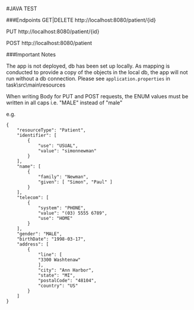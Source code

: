 #JAVA TEST

###Endpoints
GET|DELETE
http://localhost:8080/patient/{id}

PUT
http://localhost:8080/patient/{id}

POST
http://localhost:8080/patient

###Important Notes

The app is not deployed, db has been set up locally. As mapping is conducted to provide a copy of the objects in the local db, the app will not run without a db connection.
Please see `application.properties` in task\src\main\resources



When writing Body for PUT and POST requests, the ENUM values must be written in all caps
i.e. "MALE" instead of "male"

e.g.
```
{
    "resourceType": "Patient",
    "identifier": [
        {
            "use": "USUAL",
            "value": "simonnewman"
        }
    ],
    "name": [
        {
            "family": "Newman",
            "given": [ "Simon", "Paul" ]
        }
    ],
    "telecom": [
        {
            "system": "PHONE",
            "value": "(03) 5555 6789",
            "use": "HOME"
        }
    ],
    "gender": "MALE",
    "birthDate": "1998-03-17",
    "address": [
        {
            "line": [
            "3300 Washtenaw"
            ],
            "city": "Ann Harbor",
            "state": "MI",
            "postalCode": "48104",
            "country": "US"
        }
    ]
}
  ```

